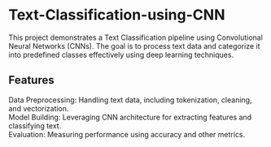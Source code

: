 # Text-Classification-using-CNN
This project demonstrates a Text Classification pipeline using Convolutional Neural Networks (CNNs). The goal is to process text data and categorize it into predefined classes effectively using deep learning techniques.

## Features
Data Preprocessing: Handling text data, including tokenization, cleaning, and vectorization. \
Model Building: Leveraging CNN architecture for extracting features and classifying text. \
Evaluation: Measuring performance using accuracy and other metrics. 
